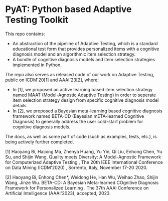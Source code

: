# PyAT: Python based Adaptive Testing Toolkit

This repo contains:

* An abstraction of the pipeline of Adaptive Testing, which is a standard educational test form that provides personalized items with a cognitive diagnosis model and an algorithmic item selection strategy.
* A bundle of cognitive diagnosis models and item selection strategies implemented in Python.

The repo also serves as released code of our work on Adaptive Testing, public on ICDM'20[1] and AAAI'23[2], where:
* In [1], we proposed an active learning based item selection strategy named MAAT (Model-Agnostic Adaptive Testing) in order to seperate item selection strategy design from specific cognitive diagnosis model details.
* In [2], we proposed a Bayesian meta-learning based cognitive diagnosis framework named BETA-CD (Bayesian mETA-learned Cognitive Diagnosis) to generally address the user cold-start problem for cognitive diagnosis models.

The docs, as well as some part of code (such as examples, tests, etc.), is being actively further completed.

[1] Haoyang Bi, Haiping Ma, Zhenya Huang, Yu Yin, Qi Liu, Enhong Chen, Yu Su, and Shijin Wang, Quality meets Diversity: A Model-Agnostic Framework for Computerized Adaptive Testing , The 20th IEEE International Conference on Data Mining (ICDM'2020) , Sorrento, Italy, November 17-20 2020.

[2] Haoyang Bi, Enhong Chen*, Weidong He, Han Wu, Weihao Zhao, Shijin Wang, Jinze Wu. BETA-CD: A Bayesian Meta-learned COgnitive Diagnosis Framework for Personalized Learning . The 37th AAAI Conference on Artificial Intelligence (AAAI'2023), accepted, 2023.
